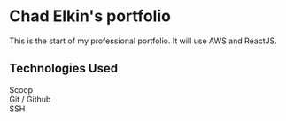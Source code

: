 # Chad Elkin's portfolio

This is the start of my professional portfolio. It will use AWS and ReactJS.

## Technologies Used

Scoop  
Git / Github  
SSH
